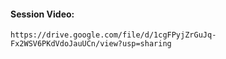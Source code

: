 #### Session Video:
    https://drive.google.com/file/d/1cgFPyjZrGuJq-Fx2WSV6PKdVdoJauUCn/view?usp=sharing